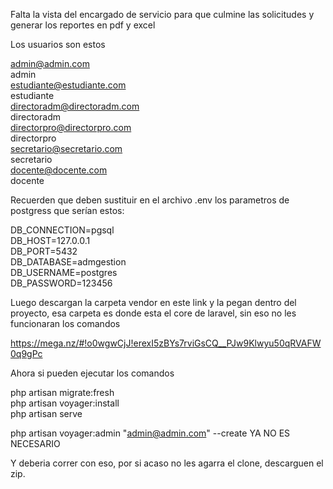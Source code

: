 Falta la vista del encargado de servicio para que culmine las solicitudes y generar los reportes en pdf y excel

Los usuarios son estos

admin@admin.com<br>
admin<br>
estudiante@estudiante.com<br>
estudiante<br>
directoradm@directoradm.com<br>
directoradm<br>
directorpro@directorpro.com<br>
directorpro<br>
secretario@secretario.com<br>
secretario<br>
docente@docente.com<br>
docente<br>

Recuerden que deben sustituir en el archivo .env los parametros de postgress que serían estos:

DB_CONNECTION=pgsql<br>
DB_HOST=127.0.0.1<br>
DB_PORT=5432<br>
DB_DATABASE=admgestion<br>
DB_USERNAME=postgres<br>
DB_PASSWORD=123456

Luego descargan la carpeta vendor en este link y la pegan dentro del proyecto, esa carpeta es donde esta el core de laravel, sin eso no les funcionaran los comandos

https://mega.nz/#!o0wgwCjJ!erexI5zBYs7rviGsCQ__PJw9Klwyu50qRVAFW0q9gPc

Ahora si pueden ejecutar los comandos

php artisan migrate:fresh<br>
php artisan voyager:install<br>
php artisan serve<br>

php artisan voyager:admin "admin@admin.com" --create YA NO ES NECESARIO

Y deberia correr con eso, por si acaso no les agarra el clone, descarguen el zip.